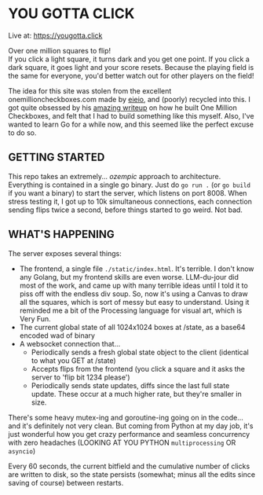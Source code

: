 # YOU GOTTA CLICK

Live at: https://yougotta.click

Over one million squares to flip!  
If you click a light square, it turns dark and you get one point. If you click a dark square, it goes light and your score resets.
Because the playing field is the same for everyone, you'd better watch out for other players on the field!

The idea for this site was stolen from the excellent onemillioncheckboxes.com made by <a href="https://onemillioncheckboxes.com">eieio</a>, and (poorly) recycled into this. 
I got quite obsessed by his <a href="https://eieio.games/essays/scaling-one-million-checkboxes">amazing writeup</a> on how he built One Million Checkboxes, and felt that I had to build something like this myself.
Also, I've wanted to learn Go for a while now, and this seemed like the perfect excuse to do so.

## GETTING STARTED

This repo takes an extremely... *ozempic* approach to architecture. Everything is contained in a single go binary. Just do `go run .` (or `go build` if you want a binary) to start the server, which listens on port 8008. When stress testing it, I got up to 10k simultaneous connections, each connection sending flips twice a second, before things started to go weird. Not bad.


## WHAT'S HAPPENING

The server exposes several things:

- The frontend, a single file `./static/index.html`. It's terrible. I don't know any Golang, but my frontend skills are even worse. 
  LLM-du-jour did most of the work, and came up with many terrible ideas until I told it to piss off with the endless div  soup.
  So, now it's using a Canvas to draw all the squares, which is sort of messy but easy to understand. 
  Using it reminded me a bit of the Processing language for visual art, which is Very Fun.
- The current global state of all 1024x1024 boxes at /state, as a base64 encoded wad of binary
- A websocket connection that...  
  - Periodically sends a fresh global state object to the client (identical to what you GET at /state) 
  - Accepts flips from the frontend (you click a square and it asks the server to 'flip bit 1234 please')
  - Periodically sends state updates, diffs since the last full state update. These occur at a much higher rate, but they're smaller in size.

There's some heavy mutex-ing and goroutine-ing going on in the code... and it's definitely not very clean. 
But coming from Python at my day job, it's just wonderful how you get crazy performance and seamless concurrency with zero headaches 
(LOOKING AT YOU PYTHON `multiprocessing` OR `asyncio`)

Every 60 seconds, the current bitfield and the cumulative number of clicks are written to disk, so the state persists (somewhat; minus all the edits since saving of course) between restarts.
